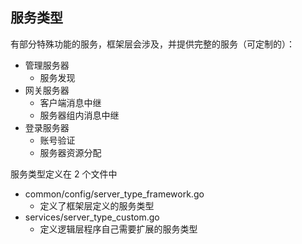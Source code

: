 ## 服务类型

有部分特殊功能的服务，框架层会涉及，并提供完整的服务（可定制的）：
- 管理服务器
  - 服务发现
- 网关服务器
  - 客户端消息中继
  - 服务器组内消息中继
- 登录服务器
  - 账号验证
  - 服务器资源分配

服务类型定义在 2 个文件中
- common/config/server_type_framework.go
  - 定义了框架层定义的服务类型
- services/server_type_custom.go
  - 定义逻辑层程序自己需要扩展的服务类型
